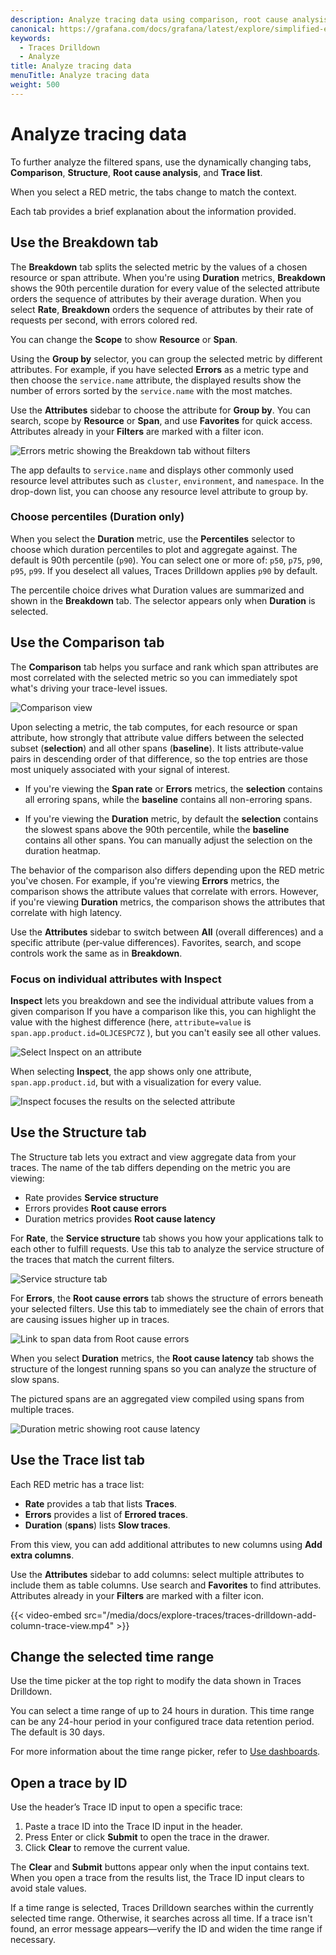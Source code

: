 ```yaml
---
description: Analyze tracing data using comparison, root cause analysis, and traces view to investigate trends and spikes.
canonical: https://grafana.com/docs/grafana/latest/explore/simplified-exploration/traces/intigate/analyze-tracing-data/
keywords:
  - Traces Drilldown
  - Analyze
title: Analyze tracing data
menuTitle: Analyze tracing data
weight: 500
---
```


# Analyze tracing data

To further analyze the filtered spans, use the dynamically changing tabs, **Comparison**, **Structure**, **Root cause analysis**, and **Trace list**.

When you select a RED metric, the tabs change to match the context.

Each tab provides a brief explanation about the information provided.

## Use the Breakdown tab

The **Breakdown** tab splits the selected metric by the values of a chosen resource or span attribute.
When you're using **Duration** metrics, **Breakdown** shows the 90th percentile duration for every value of the selected attribute orders the sequence of attributes by their average duration.
When you select **Rate**, **Breakdown** orders the sequence of attributes by their rate of requests per second, with errors colored red.

You can change the **Scope** to show **Resource** or **Span**.

Using the **Group by** selector, you can group the selected metric by different attributes.
For example, if you have selected **Errors** as a metric type and then choose the `service.name` attribute, the displayed results show the number of errors sorted by the `service.name` with the most matches.

Use the **Attributes** sidebar to choose the attribute for **Group by**. You can search, scope by **Resource** or **Span**, and use **Favorites** for quick access. Attributes already in your **Filters** are marked with a filter icon.

![Errors metric showing the **Breakdown** tab without filters](/media/docs/explore-traces/traces-drilldown-errors-breakdown-tab.png)

The app defaults to `service.name` and displays other commonly used resource level attributes such as `cluster`, `environment`, and `namespace`.
In the drop-down list, you can choose any resource level attribute to group by.

### Choose percentiles (Duration only)

When you select the **Duration** metric, use the **Percentiles** selector to choose which duration percentiles to plot and aggregate against.
The default is 90th percentile (`p90`). You can select one or more of: `p50`, `p75`, `p90`, `p95`, `p99`.
If you deselect all values, Traces Drilldown applies `p90` by default.

The percentile choice drives what Duration values are summarized and shown in the **Breakdown** tab.
The selector appears only when **Duration** is selected.

## Use the Comparison tab

The **Comparison** tab helps you surface and rank which span attributes are most correlated with the selected metric so you can immediately spot what's driving your trace-level issues.

![Comparison view](/media/docs/explore-traces/traces-drilldown-root-spans-duration-comparison-tab.png)

Upon selecting a metric, the tab computes, for each resource or span attribute, how strongly that attribute value differs between the selected subset (**selection**) and all other spans (**baseline**).
It lists attribute‑value pairs in descending order of that difference, so the top entries are those most uniquely associated with your signal of interest.

- If you're viewing the **Span rate** or **Errors** metrics, the **selection** contains all erroring spans, while the **baseline** contains all non-erroring spans.

- If you're viewing the **Duration** metric, by default the **selection** contains the slowest spans above the 90th percentile, while the **baseline** contains all other spans. You can manually adjust the selection on the duration heatmap.

The behavior of the comparison also differs depending upon the RED metric you've chosen.
For example, if you're viewing **Errors** metrics, the comparison shows the attribute values that correlate with errors.
However, if you're viewing **Duration** metrics, the comparison shows the attributes that correlate with high latency.

Use the **Attributes** sidebar to switch between **All** (overall differences) and a specific attribute (per‑value differences). Favorites, search, and scope controls work the same as in **Breakdown**.

### Focus on individual attributes with **Inspect**

**Inspect** lets you breakdown and see the individual attribute values from a given comparison
If you have a comparison like this, you can highlight the value with the highest difference (here, `attribute=value` is `span.app.product.id=OLJCESPC7Z` ), but you can't easily see all other values.

![Select Inspect on an attribute](/media/docs/explore-traces/traceas-drilldown-comparison-inspect-example.png)

When selecting **Inspect**, the app shows only one attribute, `span.app.product.id`, but with a visualization for every value.

![Inspect focuses the results on the selected attribute](/media/docs/explore-traces/traces-drilldown-comparison-inspect-post-select.png)

## Use the Structure tab

The Structure tab lets you extract and view aggregate data from your traces.
The name of the tab differs depending on the metric you are viewing:

* Rate provides **Service structure**
* Errors provides **Root cause errors**
* Duration metrics provides **Root cause latency**

For **Rate**, the **Service structure** tab shows you how your applications talk to each other to fulfill requests.
Use this tab to analyze the service structure of the traces that match the current filters.

![Service structure tab](/media/docs/explore-traces/traces-drilldown-span-rate-service-structure.png)

For **Errors**, the **Root cause errors** tab shows the structure of errors beneath your selected filters. Use this tab to immediately see the chain of errors that are causing issues higher up in traces.

![Link to span data from Root cause errors](/media/docs/explore-traces/traces-drilldown-errors-root-cause-errors.png)

When you select **Duration** metrics, the **Root cause latency** tab shows the structure of the longest running spans so you can analyze the structure of slow spans.

The pictured spans are an aggregated view compiled using spans from multiple traces.

![Duration metric showing root cause latency](/media/docs/explore-traces/traces-drilldown-duration-root-cause.png)

## Use the Trace list tab

Each RED metric has a trace list:

* **Rate** provides a tab that lists **Traces**.
* **Errors** provides a list of **Errored traces**.
* **Duration** (**spans**) lists **Slow traces**.

From this view, you can add additional attributes to new columns using **Add extra columns**.

Use the **Attributes** sidebar to add columns: select multiple attributes to include them as table columns. Use search and **Favorites** to find attributes.
Attributes already in your **Filters** are marked with a filter icon.

{{< video-embed src="/media/docs/explore-traces/traces-drilldown-add-column-trace-view.mp4" >}}

## Change the selected time range

Use the time picker at the top right to modify the data shown in Traces Drilldown.

You can select a time range of up to 24 hours in duration.
This time range can be any 24-hour period in your configured trace data retention period.
The default is 30 days.

For more information about the time range picker, refer to [Use dashboards](https://grafana.com/docs/grafana/<GRAFANA_VERSION>/dashboards/use-dashboards/#set-dashboard-time-range).

## Open a trace by ID

Use the header’s Trace ID input to open a specific trace:

1. Paste a trace ID into the Trace ID input in the header.
1. Press Enter or click **Submit** to open the trace in the drawer.
1. Click **Clear** to remove the current value.

The **Clear** and **Submit** buttons appear only when the input contains text. When you open a trace from the results list, the Trace ID input clears to avoid stale values.

If a time range is selected, Traces Drilldown searches within the currently selected time range. Otherwise, it searches across all time.
If a trace isn't found, an error message appears—verify the ID and widen the time range if necessary.

